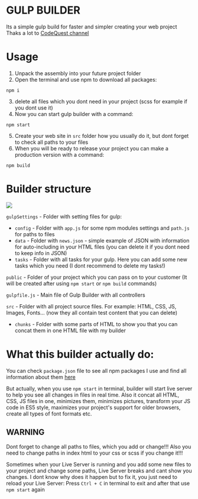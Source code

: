# GULP BUILDER 
Its a simple gulp build for faster and simpler creating your web project 
Thaks a lot to  [CodeQuest channel](https://www.youtube.com/@CodeQuestRu")


# Usage
1) Unpack the assembly into your future project folder
2) Open the terminal and use npm to download all packages:
```
npm i
```
3) delete all files which you dont need in your project (scss for example if you dont use it)
4) Now you can start gulp builder with a command:
```
npm start
```
5) Create your web site in `src` folder how you usually do it, but dont forget to check all paths to your files
6) When you will be ready to release your project you can make a production version with a command:
```
npm build
```


# Builder structure
![](https://github.com/KkA1ZeNn/gulp-builder-for-the-webproject/assets/95126688/ccd56be8-65d1-4db0-a3b8-7aec64b50e0c) 

`gulpSettings` - Folder with setting files for gulp:

* `config` - Folder with `app.js` for some npm modules settings and `path.js` for paths to files
* `data` - Folder with `news.json` - simple example of JSON with information for auto-including in your HTML files (you can delete it if you dont need to keep info in JSON)
* `tasks` - Folder with all tasks for your gulp. Here you can add some new tasks which you need (I dont recommend to delete my tasks!)

`public` - Folder of your project which you can pass on to your customer (It will be created after using `npm start` or `npm build` commands)

`gulpfile.js` - Main file of Gulp Builder with all controllers

`src` - Folder with all project source files. For example: HTML, CSS, JS, Images, Fonts... (now they all contain test content that you can delete)
* `chunks` - Folder with some parts of HTML to show you that you can concat them in one HTML file with my builder


# What this builder actually do:
You can check `package.json` file to see all npm packages I use and find all information about them [here](https://www.npmjs.com/)

But actually, when you use `npm start` in terminal, builder will start live server to help you see all changes in files in real time. Also it concat all HTML, CSS, JS files in one, minimizes them, minimizes pictures, transform your JS code in ES5 style, maximizes your project's support for older browsers, create all types of font formats etc.


## WARNING
Dont forget to change all paths to files, which you add or change!!!
Also you need to change paths in index html to your css or scss if you change it!!!

Sometimes when your Live Server is running and you add some new files to your project and change some paths, Live Server breaks and cant show you changes. I dont know why does it happen but to fix it, you just need to reload your Live Server: Press `Ctrl + C` in terminal to exit and after that use `npm start` again
